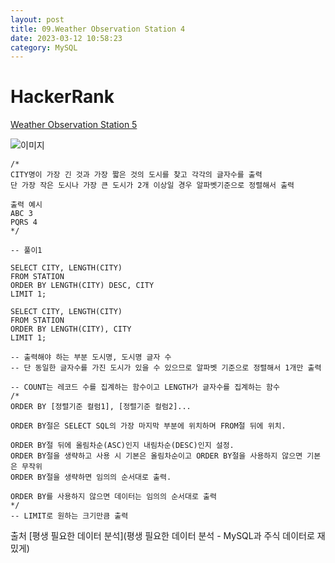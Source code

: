 ```yaml
---
layout: post
title: 09.Weather Observation Station 4
date: 2023-03-12 10:58:23 
category: MySQL
---
```


# HackerRank 
[Weather Observation Station 5](https://www.hackerrank.com/challenges/weather-observation-station-5/problem?isFullScreen=true)    

![이미지](https://s3.amazonaws.com/hr-challenge-images/9336/1449345840-5f0a551030-Station.jpg)  

```MySQL
/*
CITY명이 가장 긴 것과 가장 짧은 것의 도시를 찾고 각각의 글자수를 출력
단 가장 작은 도시나 가장 큰 도시가 2개 이상일 경우 알파벳기준으로 정렬해서 출력

출력 예시  
ABC 3  
PQRS 4  
*/

-- 풀이1

SELECT CITY, LENGTH(CITY)
FROM STATION
ORDER BY LENGTH(CITY) DESC, CITY
LIMIT 1;

SELECT CITY, LENGTH(CITY)
FROM STATION
ORDER BY LENGTH(CITY), CITY
LIMIT 1;

-- 출력해야 하는 부분 도시명, 도시명 글자 수
-- 단 동일한 글자수를 가진 도시가 있을 수 있으므로 알파벳 기준으로 정렬해서 1개만 출력 

-- COUNT는 레코드 수를 집계하는 함수이고 LENGTH가 글자수를 집계하는 함수
/* 
ORDER BY [정렬기준 컬럼1], [정렬기준 컬럼2]...

ORDER BY절은 SELECT SQL의 가장 마지막 부분에 위치하며 FROM절 뒤에 위치. 

ORDER BY절 뒤에 올림차순(ASC)인지 내림차순(DESC)인지 설정. 
ORDER BY절을 생략하고 사용 시 기본은 올림차순이고 ORDER BY절을 사용하지 않으면 기본은 무작위
ORDER BY절을 생략하면 임의의 순서대로 출력.   

ORDER BY를 사용하지 않으면 데이터는 임의의 순서대로 출력
*/
-- LIMIT로 원하는 크기만큼 출력
```
출처
[평생 필요한 데이터 분석](평생 필요한 데이터 분석 - MySQL과 주식 데이터로 재밌게)
